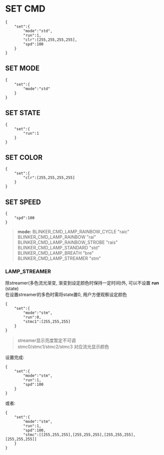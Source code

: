 # SET CMD
```
{
    "set":{
        "mode":"std",
        "run":1,
        "clr":[255,255,255,255],
        "spd":100
    }
}
```
## SET MODE
```
{
    "set":{
        "mode":"std"
    }
}
```
## SET STATE
```
{
    "set":{
        "run":1
    }
}
```
## SET COLOR
```
{
    "set":{
        "clr":[255,255,255,255]
    }
}
```
## SET SPEED
```
{
    "spd":100
}
```
> **mode:**
> BLINKER_CMD_LAMP_RAINBOW_CYCLE  "raic"  
> BLINKER_CMD_LAMP_RAINBOW        "rai"  
> BLINKER_CMD_LAMP_RAINBOW_STROBE "rais"  
> BLINKER_CMD_LAMP_STANDARD       "std"  
> BLINKER_CMD_LAMP_BREATH         "bre"  
> BLINKER_CMD_LAMP_STREAMER       "stm"  

### LAMP_STREAMER
除streamer(多色流光渐变, 渐变到设定颜色时保持一定时间)外, 可以不设置 **run** (state)  
在设置streamer的多色时需将state置0, 用户方便观察设定颜色  
```
{
    "set":{
        "mode":"stm",
        "run":0,
        "stmc1":[255,255,255]
    }
}
```
> streamer显示亮度暂定不可调  
> stmc0/stmc1/stmc2/stmc3 对应流光显示颜色  

设置完成:
```
{
    "set":{
        "mode":"stm",
        "run":1,
        "spd":100
    }
}
```
或者:
```
{
    "set":{
        "mode":"stm",
        "run":1,
        "spd":100,
        "stmc":[[255,255,255],[255,255,255],[255,255,255],[255,255,255]]
    }
}
```